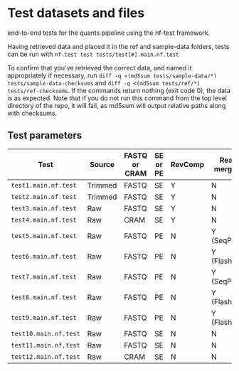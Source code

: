# Test datasets and files

end-to-end tests for the quants pipeline using the nf-test framework.

Having retrieved data and placed it in the ref and sample-data folders, tests can be run with `nf-test test tests/test[#].main.nf.test`

To confirm that you've retrieved the correct data, and named it appropriately if necessary, run `diff -q <(md5sum tests/sample-data/*) tests/sample-data-checksums` and `diff -q <(md5sum tests/ref/*) tests/ref-checksums`. If the commands return nothing (exit code 0), the data is as expected. Note that if you do not run this command from the top level directory of the repo, it will fail, as md5sum will output relative paths along with checksums.

## Test parameters

| Test | Source | FASTQ or CRAM | SE or PE| RevComp | Read merging | Adapter trimming | Primer Trimming | Read filtering | Read modification | QC | Quantification |
| --- | --- | --- | --- | --- | --- | --- | --- | --- | --- | --- | --- |
| `test1.main.nf.test` | Trimmed | FASTQ | SE | Y | N | N | N | N | Y | N | Y |
| `test2.main.nf.test` | Trimmed | FASTQ | SE | Y | N | N | N | N | Y | Y | Y |
| `test3.main.nf.test` | Raw | FASTQ | SE | Y | N | Y | Y | N | Y | Y | Y |
| `test4.main.nf.test` | Raw | CRAM | SE | Y | N | Y | Y | N | Y | Y | Y |
| `test5.main.nf.test` | Raw | FASTQ | PE | N | Y (SeqPrep) | Y | Y | N | N | Y | Y |
| `test6.main.nf.test` | Raw | FASTQ | PE | N | Y (Flash2) | Y | Y | Y | N | Y | Y |
| `test7.main.nf.test` | Raw | FASTQ | PE | N | Y (SeqPrep) | Y | Y | Y | N | Y | Y |
| `test8.main.nf.test` | Raw | FASTQ | PE | N | Y (Flash2) | Y | Y | Y | N | Y | Y |
| `test9.main.nf.test` | Raw | FASTQ | PE | N | Y (Flash2) | Y | Y | Y | N | Y | Y |
| `test10.main.nf.test` | Raw | FASTQ | SE | N | N | Y | Y | Y | N | Y | Y |
| `test11.main.nf.test` | Raw | FASTQ | SE | N | N | Y | Y | N | Y | Y | Y |
| `test12.main.nf.test` | Raw | CRAM | SE | N | N | Y | Y | N | Y | Y | Y |
